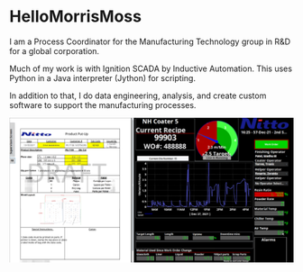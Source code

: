# HelloMorrisMoss

I am a Process Coordinator for the Manufacturing Technology group in R&D for a global corporation.

Much of my work is with Ignition SCADA by Inductive Automation. This uses Python in a Java interpreter (Jython) for scripting.

In addition to that, I do data engineering, analysis, and create custom software to support the manufacturing processes.

![A view of a SCADA Dashboard](https://github.com/HelloMorrisMoss/diagrams_and_images/blob/1f0bc073be2f84328438a549169ed380ec133839/dashboards_and_hmi/NH_OEE_01.png)
